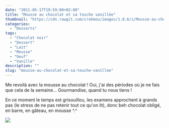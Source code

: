 ```yaml
---
date: "2011-05-17T19:59:00+02:00"
title: "Mousse au chocolat et sa touche vanillée"
thumbnail: "https://cdn.rawgit.com/crokmou/images/1.0.6/i/Mousse-au-chocolat-vanill--.jpg"
categories:
  - "Desserts"
tags:
  - "Chocolat noir"
  - "Dessert"
  - "Lait"
  - "Mousse"
  - "Oeuf"
  - "Vanille"
description: ""
slug: "mousse-au-chocolat-et-sa-touche-vanillee"
---
```


Me revoilà avec la mousse au chocolat ! Oui, j'ai des périodes où je ne fais que cela de la semaine... Gourmandise, quand tu nous tiens !

En ce moment le temps est grisouillou, les examens approchent à grands pas (le stress de ne pas retenir tout ce qu'on lit), donc beh chocolat obligé, en barre, en gâteau, en mousse ^.^

[![](http://4.bp.blogspot.com/-bXES67U_fjg/TsFxmeL-4vI/AAAAAAAABJg/Znyob7y7zZw/s1600/Mousse+choco+vanille.jpg)](http://4.bp.blogspot.com/-bXES67U_fjg/TsFxmeL-4vI/AAAAAAAABJg/Znyob7y7zZw/s1600/Mousse+choco+vanille.jpg)

